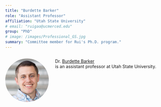 ```yaml
---
title: "Burdette Barker"
role: "Assistant Professor"
affiliation: "Utah State University"
# email: "ruigao@ucmerced.edu"
group: "PhD"
# image: /images/Professional_GS.jpg
summary: "Committee member for Rui's Ph.D. program."
---
```


<div style="display: flex; align-items: flex-start; gap: 20px; margin-bottom: 20px;">

  <img src="/images/barker-burdette.jpg" alt="Burdette Barker"
       style="width: 140px; height: 140px; object-fit: cover; border-radius: 50%; flex-shrink: 0;">

  <div>
    <p>Dr. <a href="https://engineering.usu.edu/cee/people/faculty/barker-burdette" target="_blank">Burdette Barker</a><br>is an assistant professor at Utah State University.</p>
  </div>

</div>
